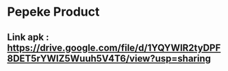# Pepeke Product

## Link apk : https://drive.google.com/file/d/1YQYWIR2tyDPF8DET5rYWIZ5Wuuh5V4T6/view?usp=sharing


